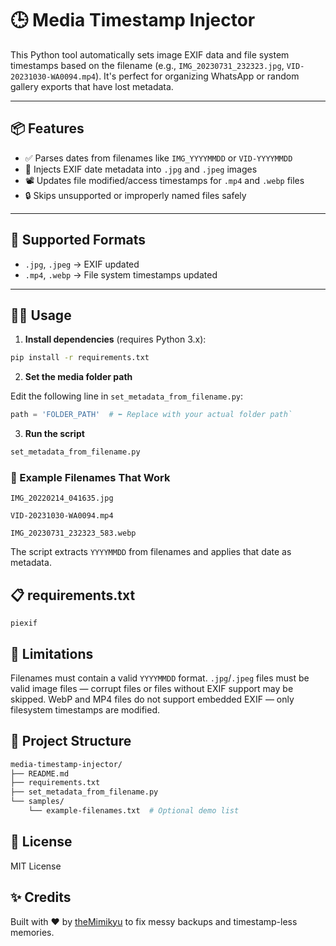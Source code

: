 # 🕒 Media Timestamp Injector

This Python tool automatically sets image EXIF data and file system timestamps based on the filename (e.g., `IMG_20230731_232323.jpg`, `VID-20231030-WA0094.mp4`). It's perfect for organizing WhatsApp or random gallery exports that have lost metadata.

---

## 📦 Features

- ✅ Parses dates from filenames like `IMG_YYYYMMDD` or `VID-YYYYMMDD`
- 📸 Injects EXIF date metadata into `.jpg` and `.jpeg` images
- 📽️ Updates file modified/access timestamps for `.mp4` and `.webp` files
- 🔒 Skips unsupported or improperly named files safely

---

## 📁 Supported Formats

- `.jpg`, `.jpeg` → EXIF updated
- `.mp4`, `.webp` → File system timestamps updated

---

## 🧑‍💻 Usage

1. **Install dependencies** (requires Python 3.x):

```bash
pip install -r requirements.txt
```

2. **Set the media folder path**

Edit the following line in `set_metadata_from_filename.py`:

```python
path = 'FOLDER_PATH'  # ⬅️ Replace with your actual folder path`
```
3. **Run the script**

```python
set_metadata_from_filename.py
```

### 🧪 Example Filenames That Work

```text
IMG_20220214_041635.jpg

VID-20231030-WA0094.mp4

IMG_20230731_232323_583.webp
```

The script extracts `YYYYMMDD` from filenames and applies that date as metadata.

## 📋 requirements.txt

```
piexif
```

## 🚫 Limitations

Filenames must contain a valid `YYYYMMDD` format.
`.jpg`/`.jpeg` files must be valid image files — corrupt files or files without EXIF support may be skipped.
WebP and MP4 files do not support embedded EXIF — only filesystem timestamps are modified.

## 📂 Project Structure

```bash
media-timestamp-injector/
├── README.md
├── requirements.txt
├── set_metadata_from_filename.py
└── samples/
    └── example-filenames.txt  # Optional demo list
```

## 📄 License

MIT License

## ✨ Credits

Built with ❤️ by [theMimikyu](https://github.com/theMimikyu) to fix messy backups and timestamp-less memories.
